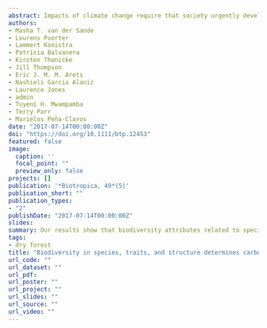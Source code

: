 ```yaml
---
abstract: Impacts of climate change require that society urgently develops ways to reduce amounts of carbon in the atmosphere. Tropical forests present an important opportunity, as they take up and store large amounts of carbon. It is often suggested that forests with high biodiversity have large stocks and high rates of carbon uptake. Evidence is, however, scattered across geographic areas and scales, and it remains unclear whether biodiversity is just a co‐benefit or also a requirement for the maintenance of carbon stocks and uptake. Here, we perform a quantitative review of empirical studies that analyzed the relationships between plant biodiversity attributes and carbon stocks and carbon uptake in tropical forests. Our results show that biodiversity attributes related to species, traits or structure significantly affect carbon stocks or uptake in 64% of the evaluated relationships. Average vegetation attributes (community‐mean traits and structural attributes) are more important for carbon stocks, whereas variability in vegetation attributes (i.e., taxonomic diversity) is important for both carbon stocks and uptake. Thus, different attributes of biodiversity have complementary effects on carbon stocks and uptake. These biodiversity effects tend to be more often significant in mature forests at broad spatial scales than in disturbed forests at local spatial scales. Biodiversity effects are also more often significant when confounding variables are not included in the analyses, highlighting the importance of performing a comprehensive analysis that adequately accounts for environmental drivers. In summary, biodiversity is not only a co‐benefit, but also a requirement for short‐ and long‐term maintenance of carbon stocks and enhancement of uptake. Climate change policies should therefore include the maintenance of multiple attributes of biodiversity as an essential requirement to achieve long‐term climate change mitigation goals.
authors:
- Masha T. van der Sande
- Lourens Poorter
- Lammert Kooistra
- Patricia Balvanera
- Kirsten Thonicke
- Jill Thompson
- Eric J. M. M. Arets
- Nashieli Garcia Alaniz
- Laurence Jones
- admin
- Tuyeni H. Mwampamba
- Terry Parr
- Marielos Peña‐Claros
date: "2017-07-14T00:00:00Z"
doi: "https://doi.org/10.1111/btp.12453"
featured: false
image:
  caption: ''
  focal_point: ""
  preview_only: false
projects: []
publication: '*Biotropica, 49*(5)'
publication_short: ""
publication_types:
- "2"
publishDate: "2017-07-14T00:00:00Z"
slides: 
summary: Our results show that biodiversity attributes related to species, traits or structure significantly affect carbon stocks or uptake in 64% of the evaluated relationships. Average vegetation attributes (community‐mean traits and structural attributes) are more important for carbon stocks, whereas variability in vegetation attributes (i.e., taxonomic diversity) is important for both carbon stocks and uptake.
tags:
- dry forest
title: "Biodiversity in species, traits, and structure determines carbon stocks and uptake in tropical forests"
url_code: ""
url_dataset: ""
url_pdf: 
url_poster: ""
url_project: ""
url_slides: ""
url_source: ""
url_video: ""
---
```

